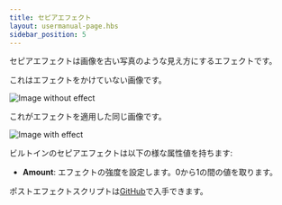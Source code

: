 ```yaml
---
title: セピアエフェクト
layout: usermanual-page.hbs
sidebar_position: 5
---
```


セピアエフェクトは画像を古い写真のような見え方にするエフェクトです。

これはエフェクトをかけていない画像です。

![Image without effect][1]

これがエフェクトを適用した同じ画像です。

![Image with effect][2]

ビルトインのセピアエフェクトは以下の様な属性値を持ちます:

* **Amount**: エフェクトの強度を設定します。0から1の間の値を取ります。

ポストエフェクトスクリプトは[GitHub][3]で入手できます。

[1]: /images/platform/posteffects/without_effects.png
[2]: /images/platform/posteffects/with_sepia.png
[3]: https://github.com/playcanvas/engine/blob/main/scripts/posteffects/posteffect-sepia.js
